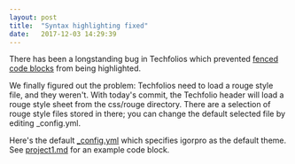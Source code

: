 ```yaml
---
layout: post
title:  "Syntax highlighting fixed"
date:   2017-12-03 14:29:39
---
```


There has been a longstanding bug in Techfolios which prevented [fenced code blocks](https://help.github.com/articles/creating-and-highlighting-code-blocks/) from being highlighted.

We finally figured out the problem: Techfolios need to load a rouge style file, and they weren't. With today's commit, the Techfolio header will load a rouge style sheet from the css/rouge directory.  There are a selection of rouge style files stored in there; you can change the default selected file by editing _config.yml. 

Here's the default [_config.yml](https://github.com/techfolios/template/blob/master/_config.yml#L22) which specifies igorpro as the default theme. See [project1.md](https://github.com/techfolios/template/blob/master/projects/project-1.md) for an example code block.
